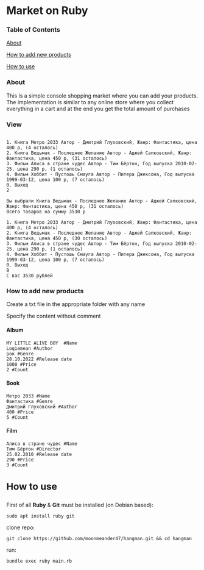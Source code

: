 # Market on Ruby

### Table of Contents

[About](#about)

[How to add new products](#edit)

[How to use](#use)

<a name="about"><h3>About</h3></a>

This is a simple console shopping market where you can add your products. The implementation is similar to any online store where you collect everything in a cart and at the end you get the total amount of purchases

### View
```

1. Книга Метро 2033 Автор - Дмитрий Глуховский, Жанр: Фантастика, цена 400 р, (4 осталось)
2. Книга Ведьмак - Последнее Желание Автор - Аджей Сапковский, Жанр: Фантастика, цена 450 р, (31 осталось)
3. Фильм Алиса в стране чудес Автор - Тим Бёртон, Год выпуска 2010-02-25, цена 290 р, (1 осталось)
4. Фильм Хоббит - Пустошь Смауга Автор - Питера Джексона, Год выпуска 1999-03-12, цена 100 р, (7 осталось)
0. Выход
2

Вы выбрали Книга Ведьмак - Последнее Желание Автор - Аджей Сапковский, Жанр: Фантастика, цена 450 р, (31 осталось)
Всего товаров на сумму 3530 р

1. Книга Метро 2033 Автор - Дмитрий Глуховский, Жанр: Фантастика, цена 400 р, (4 осталось)
2. Книга Ведьмак - Последнее Желание Автор - Аджей Сапковский, Жанр: Фантастика, цена 450 р, (30 осталось)
3. Фильм Алиса в стране чудес Автор - Тим Бёртон, Год выпуска 2010-02-25, цена 290 р, (1 осталось)
4. Фильм Хоббит - Пустошь Смауга Автор - Питера Джексона, Год выпуска 1999-03-12, цена 100 р, (7 осталось)
0. Выход
0
C вас 3530 рублей

```

<a name="edit"><h3>How to add new products</h3></a>

Create a txt file in the appropriate folder with any name

Specify the content without comment

#### Album

```
MY LITTLE ALIVE BOY  #Name
Loqiemean #Author 
рок #Genre
28.10.2022 #Release date
1000 #Price
2 #Count 
```

#### Book

```
Метро 2033 #Name
Фантастика #Genre
Дмитрий Глуховский #Author
400 #Price
5 #Count
```

#### Film

```
Алиса в стране чудес #Name
Тим Бёртон #Director
25.02.2010 #Release date
290 #Price
3 #Count
```

<a name="use"><h3>How to use</h3></a>
---------------
First of all **Ruby** & **Git** must be installed (on Debian based):
```
sudo apt install ruby git
```
clone repo: 
```
git clone https://github.com/moonmeander47/hangman.git && cd hangman
```
run:
```
bundle exec ruby main.rb
```

